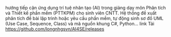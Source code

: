 hướng tiếp cận ứng dụng trí tuệ nhân tạo (AI) trong giảng dạy môn Phân tích và Thiết kế phần mềm (PTTKPM) cho sinh viên CNTT. Hệ thống đề xuất phân tích đề bài lập trình hoặc yêu cầu phần mềm, tự động sinh sơ đồ UML (Use Case, Sequence, Class) và mã nguồn khung C#, Python…
link Tải https://github.com/longnhgsvn/AI4SE/releases
